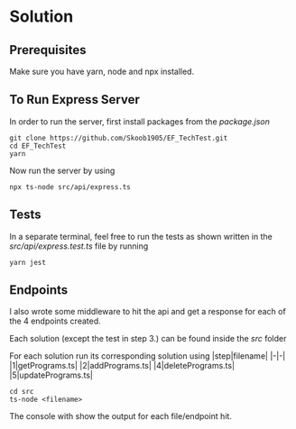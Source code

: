 # Solution

## Prerequisites

Make sure you have yarn, node and npx installed.

## To Run Express Server

In order to run the server, first install packages from the _package.json_

```
git clone https://github.com/Skoob1905/EF_TechTest.git
cd EF_TechTest
yarn
```

Now run the server by using

```
npx ts-node src/api/express.ts
```

## Tests

In a separate terminal, feel free to run the tests as shown written in the _src/api/express.test.ts_ file by running

```
yarn jest
```

## Endpoints

I also wrote some middleware to hit the api and get a response for each of the 4 endpoints created.

Each solution (except the test in step 3.) can be found inside the _src_ folder

For each solution run its corresponding solution using
|step|filename|
|-|-|
|1|getPrograms.ts|
|2|addPrograms.ts|
|4|deletePrograms.ts|
|5|updatePrograms.ts|

```
cd src
ts-node <filename>
```

The console with show the output for each file/endpoint hit.
